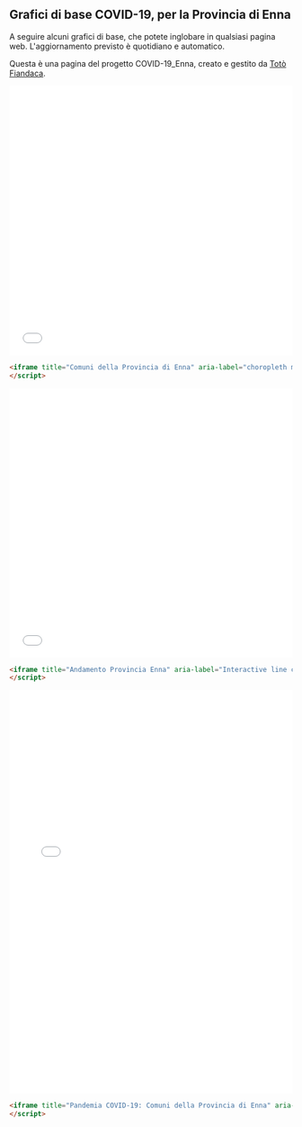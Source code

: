 ## Grafici di base COVID-19, per la Provincia di Enna

A seguire alcuni grafici di base, che potete inglobare in qualsiasi pagina web. L'aggiornamento previsto è quotidiano e automatico.

Questa è una pagina del progetto COVID-19_Enna, creato e gestito da [Totò Fiandaca](https://twitter.com/totofiandaca).

<iframe title="Comuni della Provincia di Enna" aria-label="choropleth map" id="datawrapper-chart-P29ri" src="//datawrapper.dwcdn.net/P29ri/21/" scrolling="no" frameborder="0" style="width: 0; min-width: 100% !important; border: none;" height="479"></iframe><script type="text/javascript">!function(){"use strict";window.addEventListener("message",function(a){if(void 0!==a.data["datawrapper-height"])for(var e in a.data["datawrapper-height"]){var t=document.getElementById("datawrapper-chart-"+e)||document.querySelector("iframe[src*='"+e+"']");t&&(t.style.height=a.data["datawrapper-height"][e]+"px")}})}();
</script>


```html
<iframe title="Comuni della Provincia di Enna" aria-label="choropleth map" id="datawrapper-chart-P29ri" src="//datawrapper.dwcdn.net/P29ri/21/" scrolling="no" frameborder="0" style="width: 0; min-width: 100% !important; border: none;" height="479"></iframe><script type="text/javascript">!function(){"use strict";window.addEventListener("message",function(a){if(void 0!==a.data["datawrapper-height"])for(var e in a.data["datawrapper-height"]){var t=document.getElementById("datawrapper-chart-"+e)||document.querySelector("iframe[src*='"+e+"']");t&&(t.style.height=a.data["datawrapper-height"][e]+"px")}})}();
</script>
```

<iframe title="Andamento Provincia Enna" aria-label="Interactive line chart" id="datawrapper-chart-Yd4St" src="//datawrapper.dwcdn.net/Yd4St/2/" scrolling="no" frameborder="0" style="width: 0; min-width: 100% !important; border: none;" height="479"></iframe><script type="text/javascript">!function(){"use strict";window.addEventListener("message",function(a){if(void 0!==a.data["datawrapper-height"])for(var e in a.data["datawrapper-height"]){var t=document.getElementById("datawrapper-chart-"+e)||document.querySelector("iframe[src*='"+e+"']");t&&(t.style.height=a.data["datawrapper-height"][e]+"px")}})}();
</script>

```html
<iframe title="Andamento Provincia Enna" aria-label="Interactive line chart" id="datawrapper-chart-Yd4St" src="//datawrapper.dwcdn.net/Yd4St/2/" scrolling="no" frameborder="0" style="width: 0; min-width: 100% !important; border: none;" height="479"></iframe><script type="text/javascript">!function(){"use strict";window.addEventListener("message",function(a){if(void 0!==a.data["datawrapper-height"])for(var e in a.data["datawrapper-height"]){var t=document.getElementById("datawrapper-chart-"+e)||document.querySelector("iframe[src*='"+e+"']");t&&(t.style.height=a.data["datawrapper-height"][e]+"px")}})}();
</script>
```

<iframe title="Pandemia COVID-19: Comuni della Provincia di Enna" aria-label="Split Bars" id="datawrapper-chart-UDtbR" src="//datawrapper.dwcdn.net/UDtbR/2/" scrolling="no" frameborder="0" style="width: 0; min-width: 100% !important; border: none;" height="717"></iframe><script type="text/javascript">!function(){"use strict";window.addEventListener("message",function(a){if(void 0!==a.data["datawrapper-height"])for(var e in a.data["datawrapper-height"]){var t=document.getElementById("datawrapper-chart-"+e)||document.querySelector("iframe[src*='"+e+"']");t&&(t.style.height=a.data["datawrapper-height"][e]+"px")}})}();
</script>

```html
<iframe title="Pandemia COVID-19: Comuni della Provincia di Enna" aria-label="Split Bars" id="datawrapper-chart-UDtbR" src="//datawrapper.dwcdn.net/UDtbR/2/" scrolling="no" frameborder="0" style="width: 0; min-width: 100% !important; border: none;" height="717"></iframe><script type="text/javascript">!function(){"use strict";window.addEventListener("message",function(a){if(void 0!==a.data["datawrapper-height"])for(var e in a.data["datawrapper-height"]){var t=document.getElementById("datawrapper-chart-"+e)||document.querySelector("iframe[src*='"+e+"']");t&&(t.style.height=a.data["datawrapper-height"][e]+"px")}})}();
</script>
```